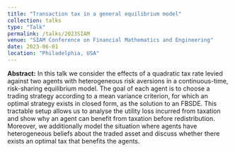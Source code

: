 ```yaml
---
title: "Transaction tax in a general equilibrium model"
collection: talks
type: "Talk"
permalink: /talks/2023SIAM
venue: "SIAM Conference on Financial Mathematics and Engineering"
date: 2023-06-01
location: "Philadelphia, USA"
---
```


**Abstract:** In this talk we consider the effects of a quadratic tax rate
levied against two agents with heterogeneous risk aversions
in a continuous-time, risk-sharing equilibrium model. The
goal of each agent is to choose a trading strategy according
to a mean variance criterion, for which an optimal strategy exists in closed form, as the solution to an FBSDE.
This tractable setup allows us to analyse the utility loss
incurred from taxation and show why an agent can benefit
from taxation before redistribution. Moreover, we additionally model the situation where agents have heterogeneous beliefs about the traded asset and discuss whether there exists an optimal tax that benefits the agents.
